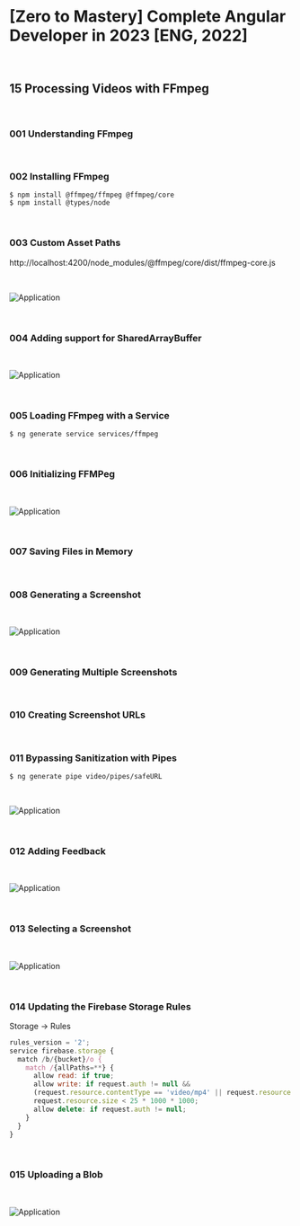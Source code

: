 # [Zero to Mastery] Complete Angular Developer in 2023 [ENG, 2022]

<br/>

## 15 Processing Videos with FFmpeg

<br/>

### 001 Understanding FFmpeg

<br/>

### 002 Installing FFmpeg

```
$ npm install @ffmpeg/ffmpeg @ffmpeg/core
$ npm install @types/node
```

<br/>

### 003 Custom Asset Paths

http://localhost:4200/node_modules/@ffmpeg/core/dist/ffmpeg-core.js

<br/>

![Application](/img/pic-m15-p01.png?raw=true)

<br/>

### 004 Adding support for SharedArrayBuffer

<br/>

![Application](/img/pic-m15-p02.png?raw=true)

<br/>

### 005 Loading FFmpeg with a Service

```
$ ng generate service services/ffmpeg
```

<br/>

### 006 Initializing FFMPeg

<br/>

![Application](/img/pic-m15-p03.png?raw=true)

<br/>

### 007 Saving Files in Memory

<br/>

### 008 Generating a Screenshot

<br/>

![Application](/img/pic-m15-p04.png?raw=true)

<br/>

### 009 Generating Multiple Screenshots

<br/>

### 010 Creating Screenshot URLs

<br/>

### 011 Bypassing Sanitization with Pipes

```
$ ng generate pipe video/pipes/safeURL
```

<br/>

![Application](/img/pic-m15-p05.png?raw=true)

<br/>

### 012 Adding Feedback

<br/>

![Application](/img/pic-m15-p06.png?raw=true)

<br/>

### 013 Selecting a Screenshot

<br/>

![Application](/img/pic-m15-p07.png?raw=true)

<br/>

### 014 Updating the Firebase Storage Rules

Storage -> Rules

```js
rules_version = '2';
service firebase.storage {
  match /b/{bucket}/o {
    match /{allPaths=**} {
      allow read: if true;
      allow write: if request.auth != null &&
      (request.resource.contentType == 'video/mp4' || request.resource.contentType == 'image/png') &&
      request.resource.size < 25 * 1000 * 1000;
      allow delete: if request.auth != null;
    }
  }
}
```

<br/>

### 015 Uploading a Blob

<br/>

![Application](/img/pic-m15-p08.png?raw=true)
